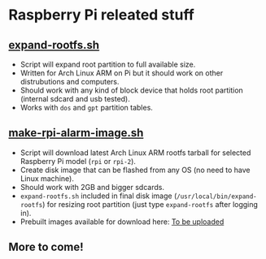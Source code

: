 # Raspberry Pi releated stuff

## [expand-rootfs.sh](expand-rootfs.sh)
* Script will expand root partition to full available size.
* Written for Arch Linux ARM on Pi but it should work on other distrubutions and computers.
* Should work with any kind of block device that holds root partition (internal sdcard and usb tested).
* Works with `dos` and `gpt` partition tables.

## [make-rpi-alarm-image.sh](make-rpi-alarm-image.sh)
* Script will download latest Arch Linux ARM rootfs tarball for selected Raspberry Pi model (`rpi` or `rpi-2`).
* Create disk image that can be flashed from any OS (no need to have Linux machine).
* Should work with 2GB and bigger sdcards.
* `expand-rootfs.sh` included in final disk image (`/usr/local/bin/expand-rootfs`) for resizing root partition (just type `expand-rootfs` after logging in).
* Prebuilt images available for download here: [To be uploaded](http://snoop05.uhostall.com/?dir=Raspberry%20Pi)

## More to come!
